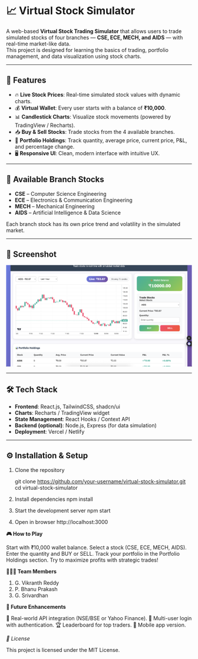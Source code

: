 # 📈 Virtual Stock Simulator

A web-based **Virtual Stock Trading Simulator** that allows users to trade simulated stocks of four branches — **CSE, ECE, MECH, and AIDS** — with real-time market-like data.  
This project is designed for learning the basics of trading, portfolio management, and data visualization using stock charts.

---

## 🚀 Features

- 🔥 **Live Stock Prices**: Real-time simulated stock values with dynamic charts.  
- 💰 **Virtual Wallet**: Every user starts with a balance of **₹10,000**.  
- 📊 **Candlestick Charts**: Visualize stock movements (powered by TradingView / Recharts).  
- 📥 **Buy & Sell Stocks**: Trade stocks from the 4 available branches.  
- 📑 **Portfolio Holdings**: Track quantity, average price, current price, P&L, and percentage change.  
- 🖥 **Responsive UI**: Clean, modern interface with intuitive UX.

---

## 🏫 Available Branch Stocks

- **CSE** – Computer Science Engineering  
- **ECE** – Electronics & Communication Engineering  
- **MECH** – Mechanical Engineering  
- **AIDS** – Artificial Intelligence & Data Science  

Each branch stock has its own price trend and volatility in the simulated market.

---

## 📸 Screenshot

![App Screenshot](./final%20Project.png)  

---

## 🛠 Tech Stack

- **Frontend**: React.js, TailwindCSS, shadcn/ui  
- **Charts**: Recharts / TradingView widget  
- **State Management**: React Hooks / Context API  
- **Backend (optional)**: Node.js, Express (for data simulation)  
- **Deployment**: Vercel / Netlify  

---

## ⚙️ Installation & Setup

1. Clone the repository  
   
   git clone https://github.com/your-username/virtual-stock-simulator.git
   cd virtual-stock-simulator

2. Install dependencies
    npm install

3. Start the development server
    npm start

4. Open in browser
    http://localhost:3000



**🎮 How to Play**

Start with ₹10,000 wallet balance.
Select a stock (CSE, ECE, MECH, AIDS).
Enter the quantity and BUY or SELL.
Track your portfolio in the Portfolio Holdings section.
Try to maximize profits with strategic trades!


**🧑‍🤝‍🧑 Team Members**

1.  G. Vikranth Reddy
2.  P. Bhanu Prakash
3.  G. Srivardhan

**📌 Future Enhancements**

📡 Real-world API integration (NSE/BSE or Yahoo Finance).
👥 Multi-user login with authentication.
🏆 Leaderboard for top traders.
📲 Mobile app version.

*📜 License*

This project is licensed under the MIT License.